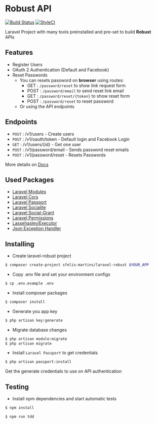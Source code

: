 # Robust API

<a href="https://travis-ci.org/sfelix-martins/laravel-robust?branch=master"><img src="https://travis-ci.org/sfelix-martins/laravel-robust.svg?branch=master" alt="Build Status"></a>
[![StyleCI](https://styleci.io/repos/102787816/shield)](https://styleci.io/repos/102787816)

Laravel Project with many tools preinstalled and pre-set to build **Robust** APIs

## Features

- Register Users
- OAuth 2 Authentication (Default and Facebook)
- Reset Passwords
    - You can resets password on **browser** using routes:
        - GET  : `/password/reset` to show link request form
        - POST : `/password/email` to send reset link email
        - GET  : `/password/reset/{token}` to show reset form
        - POST : `/password/reset` to reset password
    - Or using the API endpoints

## Endpoints

- `POST` : /v1/users          - Create users
- `POST` : /v1/oauth/token    - Default login and Facebook Login
- `GET`  : /v1/users/{id}     - Get one user
- `POST` : /v1/password/email - Sends password reset emails
- `POST` : /v1/password/reset - Resets Passwords

More details on [Docs](https://app.swaggerhub.com/apis/sfelix-martins/LaravelRobustAPI/1.0.0)

## Used Packages

- [Laravel Modules](https://github.com/nWidart/laravel-modules)
- [Laravel Cors](https://github.com/barryvdh/laravel-cors)
- [Laravel Passport](https://github.com/laravel/passport)
- [Laravel Socialite](https://github.com/laravel/socialite)
- [Laravel Social-Grant](https://github.com/adaojunior/passport-social-grant)
- [Laravel Permissions](https://github.com/spatie/laravel-permission)
- [Lassehaslev/Executor](https://github.com/LasseHaslev/executor)
- [Json Exception Handler](https://github.com/sfelix-martins/json-exception-handler)

## Installing

- Create laravel-robust project

```sh
$ composer create-project sfelix-martins/laravel-robust $YOUR_APP
```

- Copy .env file and set your environment configs

```sh
$ cp .env.example .env
```

- Install composer packages

```sh
$ composer install
```

- Generate you app key

```sh
$ php artisan key:generate
```

- Migrate database changes

```sh
$ php artisan module:migrate
$ php artisan migrate
```

- Install `Laravel Passport` to get credentials

```sh
$ php artisan passport:install
```

Get the generate credentials to use on API authentication

## Testing

- Install npm dependencies and start automatic tests

```sh
$ npm install

$ npm run tdd
```
